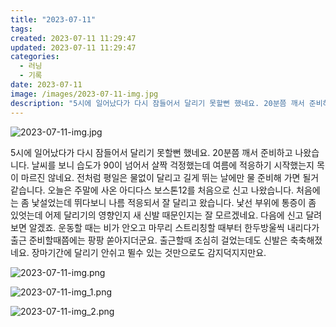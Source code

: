 ```yaml
---
title: "2023-07-11"
tags:
created: 2023-07-11 11:29:47
updated: 2023-07-11 11:29:47
categories:
  - 러닝
  - 기록
date: 2023-07-11
image: /images/2023-07-11-img.jpg
description: "5시에 일어났다가 다시 잠들어서 달리기 못할뻔 했네요. 20분쯤 깨서 준비하고 나왔습니다. 날씨를 보니 습도가 90이 넘어서 살짝 걱정했는데 여름에 적응하기 시작했는지 목이 마르진 않네요. 전처럼 평일은 물없이 달리고 길게 뛰는 날에만 물 준비해 가면 될거 같습니다. 오늘은 주말에 사온"
---
```


![2023-07-11-img.jpg](/images/2023-07-11-img.jpg)
 
 

5시에 일어났다가 다시 잠들어서 달리기 못할뻔 했네요. 20분쯤 깨서 준비하고 나왔습니다. 날씨를 보니 습도가 90이 넘어서 살짝 걱정했는데 여름에 적응하기 시작했는지 목이 마르진 않네요. 전처럼 평일은 물없이 달리고 길게 뛰는 날에만 물 준비해 가면 될거 같습니다.
오늘은 주말에 사온 아디다스 보스톤12를 처음으로 신고 나왔습니다. 처음에는 좀 낯설었는데 뛰다보니 나름 적응되서 잘 달리고 왔습니다. 낯선 부위에 통증이 좀 있엇는데 어제 달리기의 영향인지 새 신발 때문인지는 잘 모르겠네요. 다음에 신고 달려보면 알겠죠.
운동할 때는 비가 안오고 마무리 스트리칭할 때부터 한두방울씩 내리다가 출근 준비할때쯤에는 팡팡 쏟아지더군요. 출근할때 조심히 걸었는데도 신발은 축축해졌네요. 장마기간에 달리기 안쉬고 뛸수 있는 것만으로도 감지덕지지만요.

 
 ![2023-07-11-img.png](/images/2023-07-11-img.png)
 
 

 
 ![2023-07-11-img_1.png](/images/2023-07-11-img_1.png)
 
 

 
 ![2023-07-11-img_2.png](/images/2023-07-11-img_2.png)
